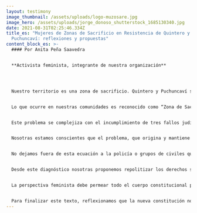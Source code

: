 ```yaml
---
layout: testimony
image_thumbnail: /assets/uploads/logo-muzosare.jpg
image_hero: /assets/uploads/jorge_donoso_shutterstock_1685130340.jpg
date: 2021-08-31T02:25:46.334Z
title_es: "Mujeres de Zonas de Sacrificio en Resistencia de Quintero y
  Puchuncaví: reflexiones y propuestas"
content_block_es: >-
  #### Por Anita Peña Saavedra


  **Activista feminista, integrante de nuestra organización**




  Nuestro territorio es una zona de sacrificio. Quintero y Puchuncaví son comunas de la provincia de Valparaíso, ubicada en la zona central de Chile. Nuestra geografía representa el sacrificio humano y ambiental originado por el actuar depredador de empresas públicas y privadas responsables de la contaminación extrema de nuestro aire, suelo y mar. En este sufrimiento ambiental el Estado ha tenido un rol importante en la perpetuación de la injusticia ambiental en la que las mujeres, niñas somos las más afectadas. Desde 1954 nuestro territorio ha sido declarado por el Estado como zona para el funcionamiento de proyectos “estratégicos” donde hasta hoy coexisten 15 empresas relacionadas con el almacenamiento y descarga de combustibles sólidos, líquidos y gaseosos, generación termoeléctrica, producción de cemento, embarque y acopio de concentrado de cobre y graneles industriales, fundición y refinería de cobre, descarga y almacenamiento de químicos industriales, entre otras actividades que se encargan de envenenar nuestra existencia.


  Lo que ocurre en nuestras comunidades es reconocido como “Zona de Sacrificio”, lugar donde se despojan los derechos humanos y se sacrifica la vida de las especies humanas y no humanas en post de la continuación de proyectos empresariales que buscan la acumulación de la riqueza. La vida en la zonas de sacrificio es tóxica, desde 2008 se registraron episodios de intoxicación en niñas y niños, en 2011 la escuela La Grada fue caso de intoxicación connotación pública que afecto a toda la comunidad educativa, en 2018 más de 2000 personas de nuestra comunidad fueron envenenadas producto de las emisiones de dióxido de azufre y material particulado de las empresas del parque industrial. También existe evidencia de los líquidos industriales que empresas como AES GENER, CODELCO, Puerto Ventanas, GNL Quintero, Oxiquim y ENAP vierten en el mar, tales como: aluminio, hierro, molibdeno, cobre,  níquel, cadmio, mercurio, arsénico, plomo, entre otros contaminantes. Adicionalmente, desde el 2009 al 2020 hemos documentado 132 varamientos de carbón en la bahía de Quintero, que en promedio equivalen a 1,7 al mes, situación que se ha ido agudizando ya que en lo que va del año (enero-agosto 2020), hemos registrado 67 varamientos, 8,3 al mes, es decir, un 488% más que en los meses de años anteriores.


  Este problema se complejiza con el incumplimiento de tres fallos judiciales, dos de la corte suprema y uno de la corte de apelaciones de Valparaíso. Los dos primeros se relacionan por un lado, con el recurso de protección contra la autorización del funcionamiento de la central termoeléctrica de Campiche (Puchuncaví), esta fue declarada ilegal pues la obligación del Estado es la protección del medio ambiente. Por el otro, esta el recurso de protección contra el Estado y las empresas, por el caso de las intoxicaciones  masivas del 2018, en el la corte falló a favor del recurso y mandató generar medidas de reparación, fiscalización e investigación. Tampoco se han cumplido.  Desde otra instancia, el fallo de la corte de apelaciones reconoció los impactos de los varamientos de carbón en la bahía de Quintero prohibiendo el ingreso de naves con carbón a la bahía, sin embargo estos fallos vitales para la comunidad no se han cumplido por las empresas y el Estado.


  Nosotras estamos conscientes que el problema, que origina y mantiene este grado extremo de violencia estructural hacia la vida, está relacionado con la política energética basada en la explotación intensiva de la naturaleza y con la política económica que pone en el centro los procesos de acumulación de capital en desmedro de la protección de la vida. Tanto la política energética como económica tiene agentes gubernamentales, empresariales y policiales que habilitan un escenario para el actuar de grupos económicos y políticos inescrupulosos que gozan de protección que les permiten dañar nuestra comunidad en la más cruda impunidad.  


  No dejamos fuera de esta ecuación a la policía o grupos de civiles que mediante el acceso a armas resguardan el funcionamiento de las empresas. Existen casos documentados en nuestra comunidad de defensoras de la tierra y los bienes comunes que han sido amedrentadas y  hostigadas por agentes del Estado y civiles, quienes buscan causar miedo y limitar nuestras luchas. Esta combinación entre la perpetuación del extractivismo y el conflicto capital versus vida, configura un tipo de violencia estructural que tiene un registro de género pues afecta a las mujeres defensoras de los territorios. 


  Desde este diagnóstico nosotras proponemos repolitizar los derechos sociales poniendo la vida de las especies humanas y no humanas en el centro. Esto significa que cada una de las necesidades humanas como la salud, la educación, la vivienda, el trabajo, el cuidado, el transporte, entre otras, debe materializarse en armonía con la naturaleza y en consideración de las relaciones de género, de raza y de clase que se expresan de manera discriminatoria en sociedades  desiguales como la nuestra. Por ello, proponemos que la nueva constitución para Chile debe reconocer los derechos de la naturaleza, incorporando una perspectiva ecológica y feminista que desde sus principios y fundamentos avance hacia el respecto de la dignidad y la vida.  


  La perspectiva feminista debe permear todo el cuerpo constitucional pues tanto la depredación de biosfera como la opresión de las mujeres comparten una estructura de dominación que es patriarcal y capitalista, es decir esta basada en una dominación masculina que sólo busca la acumulación de la riqueza sin importar la degradación de la naturaleza y la precarización de la vida de las mujeres y comunidades. Por ello proponemos que principios como la paridad de género sean un punto de partida para todas las comisiones, reglamento y decisiones que tome las y los constituyentes. De igual manera proponemos que los derechos sociales incorporen enfoque de género que desafíen y modifique los estereotipos machistas que perpetúan el binomio mujer/privado y hombres/público. Además, proponemos que se reconozcan los derechos sexuales y reproductivos ya que la injusticia ambiental también genera barreras para acceder a derechos fundamentales como el decidir cuando y como queremos tener hijos. Por último, proponemos se reconozca el trabajo de cuidados de las especies humanas y no humanas, esto quiere decir  incorporar en las cuentas nacionales el aporte que hacen las mujeres en la sostenibilidad de la vida, en el cuidado de la tierra y en el mantenimiento del bienestar de las comunidades.  


  Para finalizar este texto, reflexionamos que la nueva constitución no es un fin sino una apertura hacia el proceso refundacional que implica repensarnos como sociedad en relación con la naturaleza. Por ello, proponemos que la constitución reconozca nuestro derecho a defender derechos, pues toda persona que defiende la vida, la tierra y los ecosistemas, debe ser protegida y no ser sujeta de violencia y criminalización por parte de los agentes del Estado y grupos civiles armados como ocurre actualmente en Chile. Este derecho a defender derechos para nosotras es un eje fundamental de nuestra lucha, nos moviliza a tejer acuerpamientos y resistencias.
---
```

